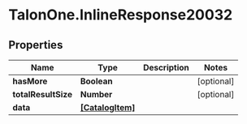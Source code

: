 # TalonOne.InlineResponse20032

## Properties

Name | Type | Description | Notes
------------ | ------------- | ------------- | -------------
**hasMore** | **Boolean** |  | [optional] 
**totalResultSize** | **Number** |  | [optional] 
**data** | [**[CatalogItem]**](CatalogItem.md) |  | 


